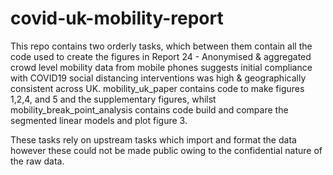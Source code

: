 # covid-uk-mobility-report

This repo contains two orderly tasks, which between them contain all the code used to create the figures in Report 24 - Anonymised & aggregated crowd level mobility data from mobile phones suggests initial compliance with COVID19 social distancing interventions was high & geographically consistent across UK. mobility_uk_paper contains code to make figures 1,2,4, and 5 and the supplementary figures, whilst mobility_break_point_analysis contains code build and compare the segmented linear models and plot figure 3. 
  
These tasks rely on upstream tasks which import and format the data however these could not be made public owing to the confidential nature of the raw data.  
